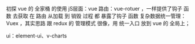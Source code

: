 初探 vue 的 全家桶 的使用
jS层面：vue 
路由：vue-rotuer ，一样提供了钩子  函数 去获取 在 路由 从加载 到 销毁 过程 都 暴露了钩子 函数
复杂数据统一管理：Vuex ，其实思路 跟 redux 的 管理模式 很像，用 统一入口 放到 vue 的 全局上；

ui：element-ui、v-charts